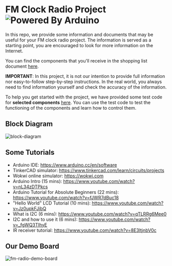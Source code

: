 # FM Clock Radio Project ![Powered By Arduino](https://img.shields.io/badge/Powered%20By-Arduino-blueviolet)

In this repo, we provide some information and documents that may be useful for your FM clock radio project. The information is served as a starting point, you are encouraged to look for more information on the Internet.

You can find the components that you'll receive in the shopping list document [here](https://github.com/cfoh/FM-Radio-Project/blob/main/FM%20Radio%20-%20Shopping%20List.pdf).

**IMPORTANT**: In this project, it is not our intention to provide full information nor easy-to-follow step-by-step instructions. In the real world, you always need to find information yourself and check the accuracy of the information.

To help you get started with the project, we have provided some test code for **selected components** [here](https://github.com/cfoh/FM-Radio-Project/tree/main/Arduino%20Test%20Code). You can use the test code to test the functioning of the components and learn how to control them. 

## Block Diagram

![block-diagram](https://user-images.githubusercontent.com/51439829/216357878-5540362b-ef83-4149-87cc-d86fa00082b3.png)

## Some Tutorials

- Arduino IDE: https://www.arduino.cc/en/software
- TinkerCAD simulator: https://www.tinkercad.com/learn/circuits/projects
- Wokwi online simulator: https://wokwi.com
- Arduino Intro (15 mins): https://www.youtube.com/watch?v=nL34zDTPkcs
- Arduino Tutorial for Absolute Beginners (22 mins): https://www.youtube.com/watch?v=fJWR7dBuc18
- "Hello World" LCD Tutorial (10 mins): https://www.youtube.com/watch?v=Jz0upkFJibQ
- What is I2C (6 mins): https://www.youtube.com/watch?v=qTLRRg6Mee0
- I2C and how to use it (6 mins): https://www.youtube.com/watch?v=_fgWQ3TIhyE
- IR receiver tutorial: https://www.youtube.com/watch?v=8E3ltjnbV0c

## Our Demo Board

![fm-radio-demo-board](https://user-images.githubusercontent.com/51439829/216356552-f6315c88-4349-44cf-8dcf-7966489b0e7e.png)
